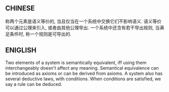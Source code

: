 ## CHINESE
称两个元素是语义等价的, 当且仅当在一个系统中交换它们不影响语义. 语义等价可以通过公理来引入, 或者由其他公理导出. 
一个系统中还含有若干导出规则, 当满足条件时, 称一个规则是可导出的. 

## ENIGLISH
Two elements of a system is semantically equivalent, iff using them interchangeably doesn't affect any meaning. 
Semantical equivalence can be introduced as axioms or can be derived from axioms. 
A system also has several deductive laws, with conditions. When conditions are satisfied, we say a rule can be deduced. 
